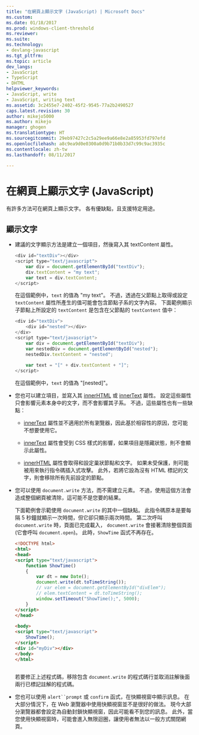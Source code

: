 ```yaml
---
title: "在網頁上顯示文字 (JavaScript) | Microsoft Docs"
ms.custom: 
ms.date: 01/18/2017
ms.prod: windows-client-threshold
ms.reviewer: 
ms.suite: 
ms.technology:
- devlang-javascript
ms.tgt_pltfrm: 
ms.topic: article
dev_langs:
- JavaScript
- TypeScript
- DHTML
helpviewer_keywords:
- JavaScript, write
- JavaScript, writing text
ms.assetid: 3c2455e7-2402-45f2-9545-77a2b2490527
caps.latest.revision: 30
author: mikejo5000
ms.author: mikejo
manager: ghogen
ms.translationtype: HT
ms.sourcegitcommit: 29eb97427c2c5a29ee9a66e8e2a85953fd797efd
ms.openlocfilehash: a8c9ea9d0e0300a0d9b71b0b33d7c99c9ac3935c
ms.contentlocale: zh-tw
ms.lasthandoff: 08/11/2017

---
```

# <a name="displaying-text-in-a-webpage-javascript"></a>在網頁上顯示文字 (JavaScript)
有許多方法可在網頁上顯示文字。 各有優缺點，且支援特定用途。  
  
## <a name="displaying-text"></a>顯示文字  
  
-   建議的文字顯示方法是建立一個項目，然後寫入其 textContent 屬性。  
  
    ```JavaScript  
    <div id="textDiv"></div>  
    <script type="text/javascript">  
        var div = document.getElementById("textDiv");  
        div.textContent = "my text";  
        var text = div.textContent;  
    </script>  
    ```  
  
     在這個範例中，`text` 的值為 "my text"。 不過，透過在父節點上取得或設定 `textContent` 屬性所產生的值可能會包含節點子系的文字內容。 下面範例顯示子節點上所設定的 `textContent` 是包含在父節點的 `textContent` 值中：  
  
    ```JavaScript  
    <div id="textDiv">  
        <div id="nested"></div>  
    </div>  
    <script type="text/javascript">  
        var div = document.getElementById("textDiv");  
        var nestedDiv = document.getElementById("nested");  
        nestedDiv.textContent = "nested";  
  
        var text = "[" + div.textContent + "]";  
    </script>  
    ```  
  
     在這個範例中，`text` 的值為 "[nested]"。  
  
-   您也可以建立項目，並寫入其 [innerHTML](http://msdn.microsoft.com/library/ie/ms533897\(v=vs.85\).aspx) 或 [innerText](http://msdn.microsoft.com/library/ie/ms533899\(v=vs.85\).aspx) 屬性。 設定這些屬性只會影響元素本身中的文字，而不會影響其子系。 不過，這些屬性也有一些缺點：  
  
    -   [innerText](http://msdn.microsoft.com/library/ie/ms533899\(v=vs.85\).aspx) 屬性並不適用於所有瀏覽器，因此基於相容性的原因，您可能不想要使用它。  
  
    -   [innerText](http://msdn.microsoft.com/library/ie/ms533899\(v=vs.85\).aspx) 屬性會受到 CSS 樣式的影響，如果項目是隱藏狀態，則不會顯示此屬性。  
  
    -   [innerHTML](http://msdn.microsoft.com/library/ie/ms533897\(v=vs.85\).aspx) 屬性會取得和設定巢狀節點和文字。 如果未受保護，則可能被用來執行指令碼插入式攻擊。 此外，若將它設為沒有 HTML 標記的文字，則會移除所有先前設定的節點。  
  
-   您可以使用 `document.write` 方法，而不需建立元素。 不過，使用這個方法會造成整個網頁被清除，這可能不是您要的結果。  
  
     下面範例會示範使用 `document.write` 的其中一個缺點。 此指令碼原本是要每隔 5 秒鐘就顯示一次時間，但它卻只顯示兩次時間。 第二次呼叫 `document.write` 時，頁面已完成載入， `document.write` 會接著清除整個頁面 (它會呼叫 `document.open`)。 此時，`ShowTime` 函式不再存在。  
  
    ```html  
    <!DOCTYPE html>  
    <html>  
    <head>  
    <script type="text/javascript">  
        function ShowTime()  
        {  
            var dt = new Date();  
            document.write(dt.toTimeString());  
            // var elem = document.getElementById("divElem");  
            // elem.textContent = dt.toTimeString();  
            window.setTimeout("ShowTime();", 5000);  
        }  
    </script>  
    </head>  
  
    <body>  
    <script type="text/javascript">  
        ShowTime();  
    </script>  
    <div id="myDiv"></div>  
    </body>  
    </html>  
  
    ```  
  
     若要修正上述程式碼，移除包含 `document.write` 的程式碼行並取消註解後面兩行已標記註解的程式碼。  
  
-   您也可以使用 `alert``prompt` 或 `confirm` 函式，在快顯視窗中顯示訊息。 在大部分情況下，在 Web 瀏覽器中使用快顯視窗並不是很好的做法。 現今大部分瀏覽器都會設定為自動封鎖快顯視窗，因此可能看不到您的訊息。 此外，當您使用快顯視窗時，可能會進入無限迴圈，讓使用者無法以一般方式關閉網頁。
